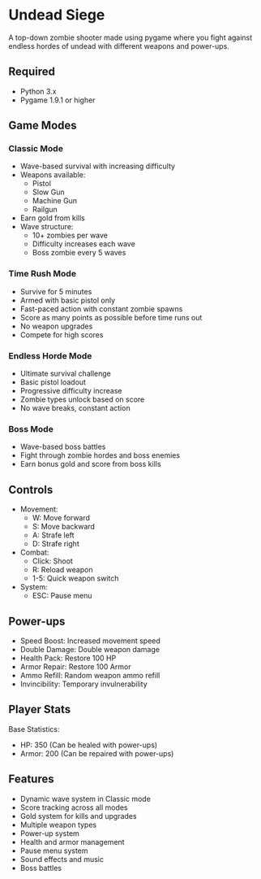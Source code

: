 # Undead Siege
A top-down zombie shooter made using pygame where you fight against endless hordes of undead with different weapons and power-ups.

## Required
- Python 3.x
- Pygame 1.9.1 or higher

## Game Modes

### Classic Mode
- Wave-based survival with increasing difficulty
- Weapons available:
  - Pistol
  - Slow Gun 
  - Machine Gun
  - Railgun
- Earn gold from kills 
- Wave structure:
  - 10+ zombies per wave
  - Difficulty increases each wave
  - Boss zombie every 5 waves
  

### Time Rush Mode
- Survive for 5 minutes
- Armed with basic pistol only
- Fast-paced action with constant zombie spawns
- Score as many points as possible before time runs out
- No weapon upgrades
- Compete for high scores

### Endless Horde Mode
- Ultimate survival challenge
- Basic pistol loadout
- Progressive difficulty increase
- Zombie types unlock based on score
- No wave breaks, constant action

### Boss Mode
- Wave-based boss battles
- Fight through zombie hordes and boss enemies
- Earn bonus gold and score from boss kills

## Controls
- Movement:
  - W: Move forward
  - S: Move backward
  - A: Strafe left
  - D: Strafe right
- Combat:
  - Click: Shoot
  - R: Reload weapon
  - 1-5: Quick weapon switch
- System:
  - ESC: Pause menu

## Power-ups
- Speed Boost: Increased movement speed 
- Double Damage: Double weapon damage 
- Health Pack: Restore 100 HP
- Armor Repair: Restore 100 Armor
- Ammo Refill: Random weapon ammo refill
- Invincibility: Temporary invulnerability 

## Player Stats
Base Statistics:
- HP: 350 (Can be healed with power-ups)
- Armor: 200 (Can be repaired with power-ups)

## Features
- Dynamic wave system in Classic mode
- Score tracking across all modes
- Gold system for kills and upgrades
- Multiple weapon types
- Power-up system
- Health and armor management
- Pause menu system
- Sound effects and music
- Boss battles


